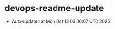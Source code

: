 # devops-readme-update
<!--START_SECTION:activity-->
- Auto-updated at Mon Oct 13 03:06:07 UTC 2025
<!--END_SECTION:activity-->
